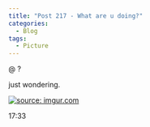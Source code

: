 ```yaml
---
title: "Post 217 - What are u doing?"
categories:
  - Blog
tags:
  - Picture
---
```


@ ?

just wondering. 

<a href="https://imgur.com/UDFHwIr"><img src="https://i.imgur.com/UDFHwIr.jpg" title="source: imgur.com" /></a>

17:33

<br/>
<script src="https://utteranc.es/client.js"
        repo="serendipityinlife/serendipityinlife.github.io"
        issue-term="pathname"
        theme="github-light"
        crossorigin="anonymous"
        async>
</script>
